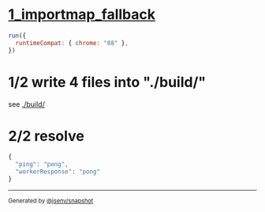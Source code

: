 # [1_importmap_fallback](../../worker_versioning_importmap_build.test.mjs#L35)

```js
run({
  runtimeCompat: { chrome: "88" },
})
```

# 1/2 write 4 files into "./build/"

see [./build/](./build/)

# 2/2 resolve

```js
{
  "ping": "pong",
  "workerResponse": "pong"
}
```

---

<sub>
  Generated by <a href="https://github.com/jsenv/core/tree/main/packages/tooling/snapshot">@jsenv/snapshot</a>
</sub>
